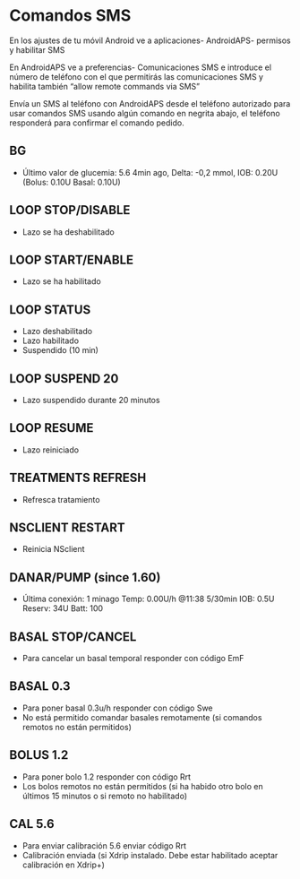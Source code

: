 # Comandos SMS

En los ajustes de tu móvil Android ve a aplicaciones- AndroidAPS- permisos y habilitar SMS

En AndroidAPS ve a preferencias- Comunicaciones SMS e introduce el número de teléfono con el que permitirás las comunicaciones SMS y habilita también “allow remote commands via SMS”

Envía un SMS al teléfono con AndroidAPS desde el teléfono autorizado para usar comandos SMS usando algún comando en negrita abajo, el teléfono responderá para confirmar el comando pedido.

## BG

- Último valor de glucemia: 5.6 4min ago, Delta: -0,2 mmol, IOB: 0.20U (Bolus: 0.10U Basal: 0.10U)

## LOOP STOP/DISABLE

- Lazo se ha deshabilitado

## LOOP START/ENABLE

- Lazo se ha habilitado

## LOOP STATUS

- Lazo deshabilitado
- Lazo habilitado
- Suspendido (10 min)

## LOOP SUSPEND 20

- Lazo suspendido durante 20 minutos

## LOOP RESUME

- Lazo reiniciado

## TREATMENTS REFRESH

- Refresca tratamiento

## NSCLIENT RESTART

- Reinicia NSclient

## DANAR/PUMP (since 1.60)

- Última conexión: 1 minago Temp: 0.00U/h @11:38 5/30min IOB: 0.5U Reserv: 34U Batt: 100

## BASAL STOP/CANCEL

- Para cancelar un basal temporal responder con código EmF

## BASAL 0.3

- Para poner basal 0.3u/h responder con código Swe
- No está permitido comandar basales remotamente (si comandos remotos no están permitidos)

## BOLUS 1.2

- Para poner bolo 1.2 responder con código Rrt
- Los bolos remotos no están permitidos (si ha habido otro bolo en últimos 15 minutos o si remoto no habilitado)

## CAL 5.6

- Para enviar calibración 5.6 enviar código Rrt
- Calibración enviada (si Xdrip instalado. Debe estar habilitado aceptar calibración en Xdrip+)
